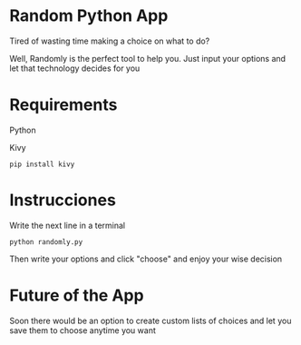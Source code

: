 # Random Python App
Tired of wasting time making a choice on what to do? 

Well, Randomly is the perfect tool to help you. Just input your options and let that technology decides for you

# Requirements
Python

Kivy 
```
pip install kivy
```

# Instrucciones
Write the next line in a terminal
```
python randomly.py
```
Then write your options and click "choose" and enjoy your wise decision

# Future of the App
Soon there would be an option to create custom lists of choices and let you save them to choose anytime you want
